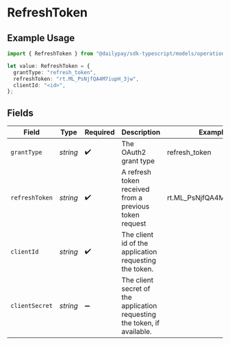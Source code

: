 # RefreshToken

## Example Usage

```typescript
import { RefreshToken } from "@dailypay/sdk-typescript/models/operations";

let value: RefreshToken = {
  grantType: "refresh_token",
  refreshToken: "rt.ML_PsNjfQA4M7iupH_3jw",
  clientId: "<id>",
};
```

## Fields

| Field                                                                    | Type                                                                     | Required                                                                 | Description                                                              | Example                                                                  |
| ------------------------------------------------------------------------ | ------------------------------------------------------------------------ | ------------------------------------------------------------------------ | ------------------------------------------------------------------------ | ------------------------------------------------------------------------ |
| `grantType`                                                              | *string*                                                                 | :heavy_check_mark:                                                       | The OAuth2 grant type                                                    | refresh_token                                                            |
| `refreshToken`                                                           | *string*                                                                 | :heavy_check_mark:                                                       | A refresh token received from a previous token request                   | rt.ML_PsNjfQA4M7iupH_3jw                                                 |
| `clientId`                                                               | *string*                                                                 | :heavy_check_mark:                                                       | The client id of the application requesting the token.                   |                                                                          |
| `clientSecret`                                                           | *string*                                                                 | :heavy_minus_sign:                                                       | The client secret of the application requesting the token, if available. |                                                                          |